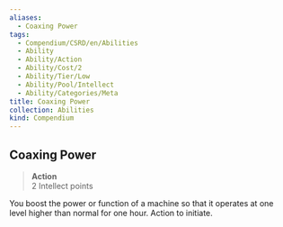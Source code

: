 ```yaml
---
aliases:
  - Coaxing Power
tags:
  - Compendium/CSRD/en/Abilities
  - Ability
  - Ability/Action
  - Ability/Cost/2
  - Ability/Tier/Low
  - Ability/Pool/Intellect
  - Ability/Categories/Meta
title: Coaxing Power
collection: Abilities
kind: Compendium
---
```

## Coaxing Power  
>**Action**  
>2 Intellect points
  
You boost the power or function of a machine so that it operates at one level higher than normal for one hour. Action to initiate.